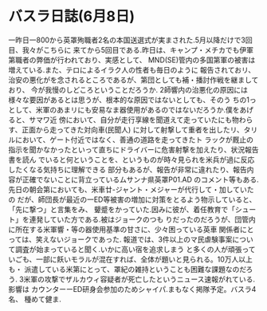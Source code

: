 # バスラ日誌(6月8日)

一昨日一800から英罩殉職者2名の本国送選式が実まされた.5月以降だけで3回目、我々がこちらに
来てから5回目である.昨日は、キャンプ・メチカでも伊軍第職者の弊価が行われており、実感として、
MND(SE)管内の多国第軍の被害は増えている.また、テロによるイラク人の性者も毎日のように
報告されておリ、治安の悪化がを念されるところであるが、第団としても補・播討作戦を継ましており、
今が我慢のしどころということだろうか.
2師響内の治悪化の原因には様々な要因があるとは思うが、根本的な原因ではないとしても、そのう
ちの1っとして、米軍のあまリにも安易なま器使用があるのではないだろうか.僕をあげると、サマワ近
傍において、自分が走行享線を聞道えて走っていたにも物わらす、正面から走ってきた対向車(民聞人)
に対して射撃して重者を出したリ、タリルにおいて、ゲート付近ではなく、善通の道路を走ってきたト
ラックが厩止の指示を聞かなかったといって直ちにドライバーに危害射撃を加えたり、状況報告書を読ん
でいると何ということを、というものが時々見られを米兵が過に反応したくなる気持ちに理解できる
部分もあるが、報告が非常に違れたり、報告内容が正確でないことに背立っているムサンナ県英罩P01.AD
のコメント等もある.先日の朝会第においても、米車廿-ジャント・メジャーが代行して・加していたの
だが、師団長が最近の一ED等被害の増加に対策をとるよう物示していると、「先に撃つ」と言集をみ、
顰蹙をかっていた.因みに彼が、着任教育で「シュート」を連発していた方である.被はジョークのつも
りだったのだろうが、団管内に所在する米軍響・等の器使用基準の甘さに、少々困っている英車
関係者にとっては、笑えないジョークであった.
報道では、3件以上のマ民虐験事案について調査が始まっていると聞く.いかに高い宿を追求しまう
と多くの人が頑張っていごも、一部に飫いモラルが混在すれば、全体が題いと見られる。10万人以上も・
派遣している米第にとって、罩紀の雑持ということも困難な課題なのだろう.
3米軍の攻撃でザルカウィ容疑者が死亡したというニュース速報がれている.影響は
カウンターーED研身会参加のためシャイパ.まもなく掲隊予定。バスラ4名、
種めて健ま.
